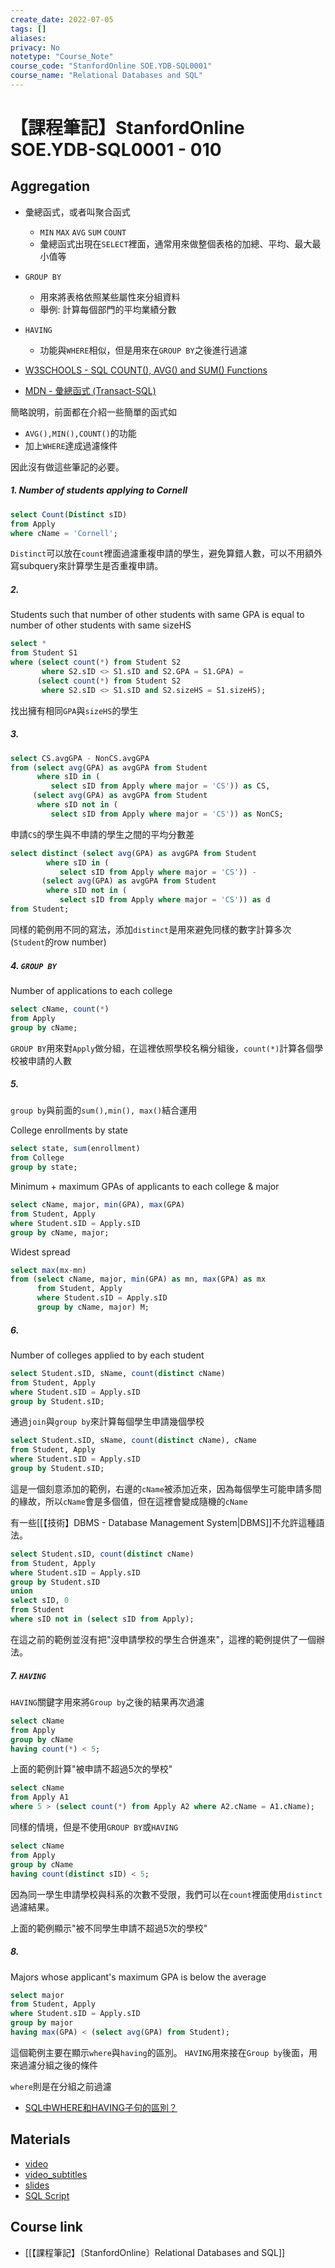 ```yaml
---
create_date: 2022-07-05
tags: []	
aliases:
privacy: No
notetype: "Course_Note"
course_code: "StanfordOnline SOE.YDB-SQL0001"
course_name: "Relational Databases and SQL"
---
```


# 【課程筆記】StanfordOnline SOE.YDB-SQL0001 - 010

## Aggregation

- 彙總函式，或者叫聚合函式
	- `MIN` `MAX` `AVG` `SUM` `COUNT`
	- 彙總函式出現在`SELECT`裡面，通常用來做整個表格的加總、平均、最大最小值等
- `GROUP BY`
	- 用來將表格依照某些屬性來分組資料
	- 舉例: 計算每個部門的平均業績分數
- `HAVING`
	- 功能與`WHERE`相似，但是用來在`GROUP BY`之後進行過濾

- [W3SCHOOLS - SQL COUNT(), AVG() and SUM() Functions](https://www.w3schools.com/sql/sql_count_avg_sum.asp)
- [MDN - 彙總函式 (Transact-SQL)](https://docs.microsoft.com/zh-tw/sql/t-sql/functions/aggregate-functions-transact-sql?view=sql-server-ver16)

簡略說明，前面都在介紹一些簡單的函式如 
- `AVG(),MIN(),COUNT()`的功能
- 加上`WHERE`達成過濾條件

因此沒有做這些筆記的必要。

##### 1. Number of students applying to Cornell

``` SQL
select Count(Distinct sID)
from Apply
where cName = 'Cornell';
```

`Distinct`可以放在`count`裡面過濾重複申請的學生，避免算錯人數，可以不用額外寫subquery來計算學生是否重複申請。

##### 2.  

Students such that number of other students with same GPA is equal to number of other students with same sizeHS

``` sql
select *
from Student S1
where (select count(*) from Student S2
       where S2.sID <> S1.sID and S2.GPA = S1.GPA) =
      (select count(*) from Student S2
       where S2.sID <> S1.sID and S2.sizeHS = S1.sizeHS);
```

找出擁有相同`GPA`與`sizeHS`的學生

##### 3.

``` sql
select CS.avgGPA - NonCS.avgGPA
from (select avg(GPA) as avgGPA from Student
      where sID in (
         select sID from Apply where major = 'CS')) as CS,
     (select avg(GPA) as avgGPA from Student
      where sID not in (
         select sID from Apply where major = 'CS')) as NonCS;
```

申請`CS`的學生與不申請的學生之間的平均分數差

``` SQL
select distinct (select avg(GPA) as avgGPA from Student
        where sID in (
           select sID from Apply where major = 'CS')) -
       (select avg(GPA) as avgGPA from Student
        where sID not in (
           select sID from Apply where major = 'CS')) as d
from Student;
```

同樣的範例用不同的寫法，添加`distinct`是用來避免同樣的數字計算多次(`Student`的row number)

##### 4. `GROUP BY`

Number of applications to each college

``` sql
select cName, count(*)
from Apply
group by cName;
```

`GROUP BY`用來對`Apply`做分組，在這裡依照學校名稱分組後，`count(*)`計算各個學校被申請的人數

##### 5.

`group by`與前面的`sum(),min(), max()`結合運用

College enrollments by state

``` sql
select state, sum(enrollment)
from College
group by state;
```

Minimum + maximum GPAs of applicants to each college & major

``` sql
select cName, major, min(GPA), max(GPA)
from Student, Apply
where Student.sID = Apply.sID
group by cName, major;
```

Widest spread

``` sql
select max(mx-mn)
from (select cName, major, min(GPA) as mn, max(GPA) as mx
      from Student, Apply
      where Student.sID = Apply.sID
      group by cName, major) M;
```

##### 6. 

Number of colleges applied to by each student

``` sql
select Student.sID, sName, count(distinct cName)
from Student, Apply
where Student.sID = Apply.sID
group by Student.sID;
```

通過`join`與`group by`來計算每個學生申請幾個學校

``` sql
select Student.sID, sName, count(distinct cName), cName
from Student, Apply
where Student.sID = Apply.sID
group by Student.sID;
```

這是一個刻意添加的範例，右邊的`cName`被添加近來，因為每個學生可能申請多間的緣故，所以`cName`會是多個值，但在這裡會變成隨機的`cName`

有一些[[【技術】DBMS - Database Management System|DBMS]]不允許這種語法。

``` sql
select Student.sID, count(distinct cName)
from Student, Apply
where Student.sID = Apply.sID
group by Student.sID
union
select sID, 0
from Student
where sID not in (select sID from Apply);
```

在這之前的範例並沒有把"沒申請學校的學生合併進來"，這裡的範例提供了一個辦法。

##### 7. `HAVING`

`HAVING`關鍵字用來將`Group by`之後的結果再次過濾

``` sql
select cName
from Apply
group by cName
having count(*) < 5;
```

上面的範例計算"被申請不超過5次的學校"

``` sql
select cName
from Apply A1
where 5 > (select count(*) from Apply A2 where A2.cName = A1.cName);
```

同樣的情境，但是不使用`GROUP BY`或`HAVING`

``` sql
select cName
from Apply
group by cName
having count(distinct sID) < 5;
```

因為同一學生申請學校與科系的次數不受限，我們可以在`count`裡面使用`distinct`過濾結果。

上面的範例顯示"被不同學生申請不超過5次的學校"

##### 8.

Majors whose applicant's maximum GPA is below the average

``` sql
select major
from Student, Apply
where Student.sID = Apply.sID
group by major
having max(GPA) < (select avg(GPA) from Student);
```

這個範例主要在顯示`where`與`having`的區別。
`HAVING`用來接在`Group by`後面，用來過濾分組之後的條件

`where`則是在分組之前過濾
- [SQL中WHERE和HAVING子句的區別？](https://kknews.cc/zh-tw/code/vrgvx8q.html)

## Materials

- [video](https://edx-video.net/StanfordOnlineSOE.YDB-SQL0001-V001000_DTH.mp4)
- [video_subtitles](https://courses.edx.org/courses/course-v1:StanfordOnline+SOE.YDB-SQL0001+2T2020/xblock/block-v1:StanfordOnline+SOE.YDB-SQL0001+2T2020+type@video+block@vid-aggregation/handler/transcript/download)
- [slides](https://courses.edx.org/asset-v1:StanfordOnline+SOE.YDB-SQL0001+2T2020+type@asset+block@SQLAggregation.pdf)
- [SQL Script](https://courses.edx.org/assets/courseware/v1/af466e464cc26d7188ce621c83fe8127/asset-v1:StanfordOnline+SOE.YDB-SQL0001+2T2020+type@asset+block/SQLAggregation.sql)

## Course link

- [[【課程筆記】〔StanfordOnline〕Relational Databases and SQL]]